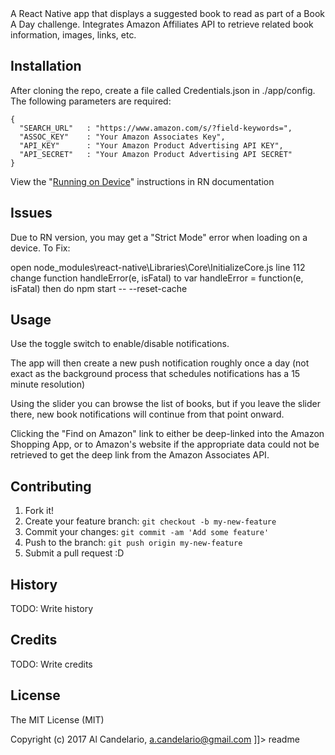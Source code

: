 <snippet>
  <content><![CDATA[
# ${1:Book-a-Day}

A React Native app that displays a suggested book to read as part of a Book A Day challenge. Integrates Amazon Affiliates API to retrieve related book information, images, links, etc.

## Installation

After cloning the repo, create a file called Credentials.json in ./app/config. The following parameters are required:

```
{
  "SEARCH_URL"   : "https://www.amazon.com/s/?field-keywords=",
  "ASSOC_KEY"    : "Your Amazon Associates Key",
  "API_KEY"      : "Your Amazon Product Advertising API KEY",
  "API_SECRET"   : "Your Amazon Product Advertising API SECRET"
}
```

View the "[Running on Device](https://facebook.github.io/react-native/docs/running-on-device.html)" instructions in RN documentation

## Issues

Due to RN version, you may get a "Strict Mode" error when loading on a device. To Fix:

open node_modules\react-native\Libraries\Core\InitializeCore.js line 112
change function handleError(e, isFatal) to var handleError = function(e, isFatal)
then do npm start -- --reset-cache

## Usage

Use the toggle switch to enable/disable notifications.

The app will then create a new push notification roughly once a day (not exact as the background process that schedules notifications has a 15 minute resolution)

Using the slider you can browse the list of books, but if you leave the slider there, new book notifications will continue from that point onward.

Clicking the "Find on Amazon" link to either be deep-linked into the Amazon Shopping App, or to Amazon's website if the appropriate data could not be retrieved to get the deep link from the Amazon Associates API.

## Contributing

1. Fork it!
2. Create your feature branch: `git checkout -b my-new-feature`
3. Commit your changes: `git commit -am 'Add some feature'`
4. Push to the branch: `git push origin my-new-feature`
5. Submit a pull request :D

## History

TODO: Write history

## Credits

TODO: Write credits

## License

The MIT License (MIT)

Copyright (c) 2017 Al Candelario, <a.candelario@gmail.com>
]]></content>
  <tabTrigger>readme</tabTrigger>
</snippet>